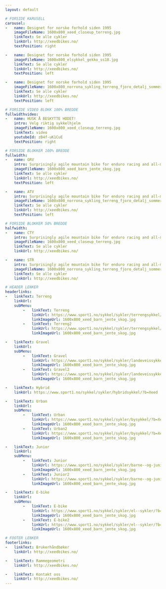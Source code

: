 ```yaml
---
layout: default

# FORSIDE KARUSELL
carousel:
-   name: Designet for norske forhold siden 1995
    imageFileName: 1600x800_xeed_closeup_terreng.jpg
    linkText: Se alle cykler
    linkUrl: http://xeedbikes.no/
    textPosition: right

-   name: Designet for norske forhold siden 1995
    imageFileName: 1600x800_elsykkel_gekko_ss18.jpg
    linkText: Se alle cykler
    linkUrl: http://xeedbikes.no/
    textPosition: left

-   name: Designet for norske forhold siden 1995
    imageFileName: 1600x800_norrona_sykling_terreng_fjoro_detalj_sommer.jpg
    linkText: Se alle cykler
    linkUrl: http://xeedbikes.no/
    textPosition: left

# FORSIDE VIDEO BLOKK 100% BREDDE 
fullwidthvideo:
-   name: HUSK Å BESKYTTE HODET!
    intro: Velg riktig sykkelhjelm
    imageFileName: 1600x800_xeed_closeup_terreng.jpg
    linkText: video
    youtubeId: zB4f-uK1CuE
    textPosition: right

# FORSIDE BLOKKER 100% BREDDE 
fullwidth:
-   name: GRV
    intro: Surprisingly agile mountain bike for enduro racing and all-mountain competitions
    imageFileName: 1600x800_xeed_barn_jente_skog.jpg
    linkText: Se alle cykler
    linkUrl: http://xeedbikes.no/
    textPosition: left

-   name: ATV
    intro: Surprisingly agile mountain bike for enduro racing and all-mountain competitions
    imageFileName: 1600x800_norrona_sykling_terreng_fjoro_detalj_sommer.jpg
    linkText: Se alle cykler
    linkUrl: http://xeedbikes.no/
    textPosition: left

# FORSIDE BLOKKER 50% BREDDE 
halfwidth:
-   name: CTY
    intro: Surprisingly agile mountain bike for enduro racing and all-mountain competitions
    imageFileName: 1600x800_xeed_closeup_terreng.jpg
    linkText: Se alle cykler
    linkUrl: http://xeedbikes.no/

-   name: STR
    intro: Surprisingly agile mountain bike for enduro racing and all-mountain competitions
    imageFileName: 1600x800_norrona_sykling_terreng_fjoro_detalj_sommer.jpg
    linkText: Se alle cykler
    linkUrl: http://xeedbikes.no/

# HEADER LENKER
headerlinks:
-   linkText: Terreng
    linkUrl: 
    subMenu:
        -   linkText: Terreng
            linkUrl: https://www.sport1.no/sykkel/sykler/terrengsykkel/?b=Xeed
            linkImageUrl: 1600x800_xeed_barn_jente_skog.jpg
        -   linkText: Terreng2
            linkUrl: https://www.sport1.no/sykkel/sykler/terrengsykkel/?b=Xeed
            linkImageUrl: 1600x800_xeed_barn_jente_skog.jpg

-   linkText: Gravel
    linkUrl:
    subMenu:
        -   linkText: Gravel
            linkUrl: https://www.sport1.no/sykkel/sykler/landeveissykkel/?b=Xeed
            linkImageUrl: 1600x800_xeed_barn_jente_skog.jpg
        -   linkText: Gravel2
            linkUrl: https://www.sport1.no/sykkel/sykler/landeveissykkel/?b=Xeed
            linkImageUrl: 1600x800_xeed_barn_jente_skog.jpg

-   linkText: Hybrid
    linkUrl: https://www.sport1.no/sykkel/sykler/hybridsykkel/?b=Xeed

-   linkText: Urban
    linkUrl:
    subMenu:
        -   linkText: Urban
            linkUrl: https://www.sport1.no/sykkel/sykler/bysykkel/?b=Xeed
            linkImageUrl: 1600x800_xeed_barn_jente_skog.jpg
        -   linkText: Urban2
            linkUrl: https://www.sport1.no/sykkel/sykler/bysykkel/?b=Xeed
            linkImageUrl: 1600x800_xeed_barn_jente_skog.jpg

-   linkText: Junior
    linkUrl:
    subMenu:
        -   linkText: Junior
            linkUrl: https://www.sport1.no/sykkel/sykler/barne--og-juniorsykkel/?b=Xeed
            linkImageUrl: 1600x800_xeed_barn_jente_skog.jpg
        -   linkText: Junior2
            linkUrl: https://www.sport1.no/sykkel/sykler/barne--og-juniorsykkel/?b=Xeed
            linkImageUrl: 1600x800_xeed_barn_jente_skog.jpg

-   linkText: E-bike
    linkUrl:
    subMenu:
        -   linkText: E-bike
            linkUrl: https://www.sport1.no/sykkel/sykler/el--sykler/?b=Xeed
            linkImageUrl: 1600x800_xeed_barn_jente_skog.jpg
        -   linkText: E-bike2
            linkUrl: https://www.sport1.no/sykkel/sykler/el--sykler/?b=Xeed
            linkImageUrl: 1600x800_xeed_barn_jente_skog.jpg

# FOOTER LENKER
footerlinks:
-   linkText: Brukerhåndbøker
    linkUrl: http://xeedbikes.no/

-   linkText: Rammegeometri
    linkUrl: http://xeedbikes.no/

-   linkText: Kontakt oss
    linkUrl: http://xeedbikes.no/
---
```

